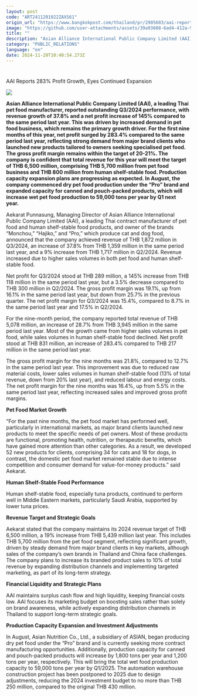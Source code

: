 ```yaml
---
layout: post
code: "ART2411201022ZAXS61"
origin_url: "https://www.bangkokpost.com/thailand/pr/2905603/aai-reports-283-profit-growth-eyes-continued-expansion-"
image: "https://github.com/user-attachments/assets/39a93608-6ad4-412a-951e-2d69a8b36a3f"
title: ""
description: "Asian Alliance International Public Company Limited (AAI), a leading Thai pet food manufacturer, reported outstanding Q3/2024 performance, with revenue growth of 37.8% and a net profit increase of 145% compared to the same period last year. This was driven by increased demand in pet food business, which remains the primary growth driver. For the first nine months of this year, net profit surged by 283.4% compared to the same period last year, reflecting strong demand from major brand clients who launched new products tailored to owners seeking specialised pet food. The gross profit margin remains within the target of 20-21%. The company is confident that total revenue for this year will meet the target of THB 6,500 million, comprising THB 5,700 million from pet food business and THB 800 million from human shelf-stable food. Production capacity expansion plans are progressing as expected. In August, the company commenced dry pet food production under the “Pro” brand and expanded capacity for canned and pouch-packed products, which will increase wet pet food production to 59,000 tons per year by Q1 next year."
category: "PUBLIC_RELATIONS"
language: "en"
date: 2024-11-20T10:40:54.273Z
---
```


# 

AAI Reports 283% Profit Growth, Eyes Continued Expansion

![](https://github.com/user-attachments/assets/b9ca42ec-e700-45df-96a9-e5c115e0b647)

**Asian Alliance International Public Company Limited (AAI), a leading Thai pet food manufacturer, reported outstanding Q3/2024 performance, with revenue growth of 37.8% and a net profit increase of 145% compared to the same period last year. This was driven by increased demand in pet food business, which remains the primary growth driver. For the first nine months of this year, net profit surged by 283.4% compared to the same period last year, reflecting strong demand from major brand clients who launched new products tailored to owners seeking specialised pet food. The gross profit margin remains within the target of 20-21%. The company is confident that total revenue for this year will meet the target of THB 6,500 million, comprising THB 5,700 million from pet food business and THB 800 million from human shelf-stable food. Production capacity expansion plans are progressing as expected. In August, the company commenced dry pet food production under the “Pro” brand and expanded capacity for canned and pouch-packed products, which will increase wet pet food production to 59,000 tons per year by Q1 next year.** 

Aekarat Punnasung, Managing Director of Asian Alliance International Public Company Limited (AAI), a leading Thai contract manufacturer of pet food and human shelf-stable food products, and owner of the brands “Monchou,” “Hajiko,” and “Pro,” which produce cat and dog food, announced that the company achieved revenue of THB 1,872 million in Q3/2024, an increase of 37.8% from THB 1,359 million in the same period last year, and a 9% increase from THB 1,717 million in Q2/2024. Revenue increased due to higher sales volumes in both pet food and human shelf-stable food. 

Net profit for Q3/2024 stood at THB 289 million, a 145% increase from THB 118 million in the same period last year, but a 3.5% decrease compared to THB 300 million in Q2/2024. The gross profit margin was 19.1%, up from 16.1% in the same period last year, but down from 25.7% in the previous quarter. The net profit margin for Q3/2024 was 15.4%, compared to 8.7% in the same period last year and 17.5% in Q2/2024. 

For the nine-month period, the company reported total revenue of THB 5,078 million, an increase of 28.7% from THB 3,945 million in the same period last year. Most of the growth came from higher sales volumes in pet food, while sales volumes in human shelf-stable food declined. Net profit stood at THB 831 million, an increase of 283.4% compared to THB 217 million in the same period last year. 

The gross profit margin for the nine months was 21.8%, compared to 12.7% in the same period last year. This improvement was due to reduced raw material costs, lower sales volumes in human shelf-stable food (13% of total revenue, down from 20% last year), and reduced labour and energy costs. The net profit margin for the nine months was 16.4%, up from 5.5% in the same period last year, reflecting increased sales and improved gross profit margins. 

**Pet Food Market Growth** 

“For the past nine months, the pet food market has performed well, particularly in international markets, as major brand clients launched new products to meet the specific needs of pet owners. Most of these products are functional, promoting health, nutrition, or therapeutic benefits, which have gained more attention than other categories. As a result, we developed 52 new products for clients, comprising 34 for cats and 18 for dogs, in contrast, the domestic pet food market remained stable due to intense competition and consumer demand for value-for-money products.” said Aekarat. 

**Human Shelf-Stable Food Performance** 

Human shelf-stable food, especially tuna products, continued to perform well in Middle Eastern markets, particularly Saudi Arabia, supported by lower tuna prices. 

**Revenue Target and Strategic Goals** 

Aekarat stated that the company maintains its 2024 revenue target of THB 6,500 million, a 19% increase from THB 5,439 million last year. This includes THB 5,700 million from the pet food segment, reflecting significant growth, driven by steady demand from major brand clients in key markets, although sales of the company’s own brands in Thailand and China face challenges. The company plans to increase its branded product sales to 10% of total revenue by expanding distribution channels and implementing targeted marketing, as part of its long-term strategy. 

**Financial Liquidity and Strategic Plans** 

AAI maintains surplus cash flow and high liquidity, keeping financial costs low. AAI focuses its marketing budget on boosting sales rather than solely on brand awareness, while actively expanding distribution channels in Thailand to support long-term strategic goals. 

**Production Capacity Expansion and Investment Adjustments** 

In August, Asian Nutrition Co., Ltd., a subsidiary of ASIAN, began producing dry pet food under the “Pro” brand and is currently seeking more contract manufacturing opportunities. Additionally, production capacity for canned and pouch-packed products will increase by 1,800 tons per year and 1,200 tons per year, respectively. This will bring the total wet food production capacity to 59,000 tons per year by Q1/2025. The automation warehouse construction project has been postponed to 2025 due to design adjustments, reducing the 2024 investment budget to no more than THB 250 million, compared to the original THB 430 million.